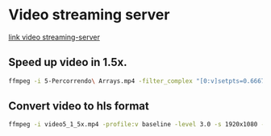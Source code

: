 # Video streaming server

[link video streaming-server](https://www.rohitmundra.com/video-streaming-server)

## Speed up video in 1.5x.

```bash
ffmpeg -i 5-Percorrendo\ Arrays.mp4 -filter_complex "[0:v]setpts=0.6667*PTS[v];[0:a]atempo=1.5[a]" -map "[v]" -map "[a]" video5_1_5x.mp4
```

## Convert video to hls format
```bash
ffmpeg -i video5_1_5x.mp4 -profile:v baseline -level 3.0 -s 1920x1080 -start_number 0 -hls_time 10 -hls_list_size 0 -f hls 5index.m3u8
```
